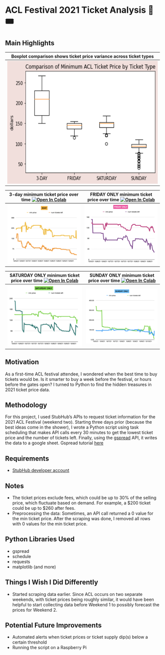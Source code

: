 # ACL Festival 2021 Ticket Analysis 🎸🎟️

## Main Highlights

| Boxplot comparison shows ticket price variance across ticket types               | 
| ----------- | 
|<img src="plots/boxplot.png" width="700" height="400" />                   

| 3-day minimum ticket price over time [![Open In Colab](https://colab.research.google.com/assets/colab-badge.svg)](https://colab.research.google.com/github/tatianabarbone/ticket-prices/blob/main/ACL_3day.ipynb) | FRIDAY ONLY minimum ticket price over time [![Open In Colab](https://colab.research.google.com/assets/colab-badge.svg)](https://colab.research.google.com/github/tatianabarbone/ticket-prices/blob/main/ACL_friday_only.ipynb)|
| ----------- | ----------- |
|<img src="plots/3day_lineplot.png"/>     | <img src="plots/friday_lineplot.png" /> |


| SATURDAY ONLY minimum ticket price over time [![Open In Colab](https://colab.research.google.com/assets/colab-badge.svg)](https://colab.research.google.com/github/tatianabarbone/ticket-prices/blob/main/ACL_saturday_only.ipynb) | SUNDAY ONLY minimum ticket price over time [![Open In Colab](https://colab.research.google.com/assets/colab-badge.svg)](https://colab.research.google.com/github/tatianabarbone/ticket-prices/blob/main/ACL_sunday_only.ipynb)|
| ----------- | ----------- |
|<img src="plots/saturday_lineplot.png" />     | <img src="plots/sunday_lineplot.png" /> |



## Motivation
As a first-time ACL festival attendee, I wondered when the best time to buy tickets would be. Is it smarter to buy a week before the festival, or hours before the gates open? I turned to Python to find the hidden treasures in 2021 ticket price data.

## Methodology
For this project, I used StubHub’s APIs to request ticket information for the 2021 ACL Festival (weekend two). Starting three days prior (because the best ideas come in the shower), I wrote a Python script using task scheduling that makes API calls every 30 minutes to get the lowest ticket price and the number of tickets left. Finally, using the [gspread](https://docs.gspread.org/en/latest) API, it writes the data to a google sheet. Gspread tutorial [here](https://www.youtube.com/watch?v=ct0xvw_Z0tU)

## Requirements
- [StubHub developer account](https://developer.stubhub.com/getting-started)

## Notes
- The ticket prices exclude fees, which could be up to 30% of the selling price, which fluctuate based on demand. For example, a $200 ticket could be up to $260 after fees.
- Preprocessing the data: Sometimes, an API call returned a 0 value for the min ticket price. After the scraping was done, I removed all rows with 0 values for the min ticket price.

## Python Libraries Used
- gspread
- schedule
- requests
- matplotlib (and more)

## Things I Wish I Did Differently
- Started scraping data earlier. Since ACL occurs on two separate weekends, with ticket prices being roughly similar, it would have been helpful to start collecting data before Weekend 1 to possibly forecast the prices for Weekend 2.

## Potential Future Improvements

- Automated alerts when ticket prices or ticket supply dip(s) below a certain threshold
- Running the script on a Raspberry Pi
